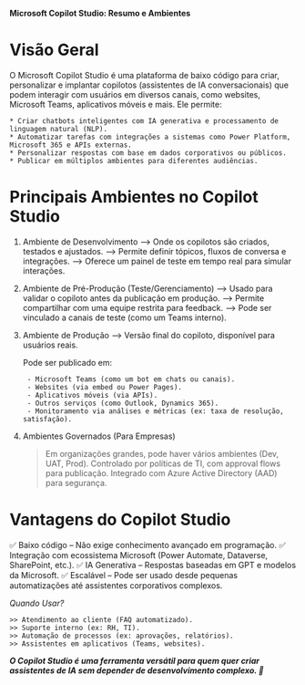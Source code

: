 **Microsoft Copilot Studio: Resumo e Ambientes**

# Visão Geral
O Microsoft Copilot Studio é uma plataforma de baixo código para criar, personalizar e implantar copilotos (assistentes de IA conversacionais) que podem interagir com usuários em diversos canais, como websites, Microsoft Teams, aplicativos móveis e mais. Ele permite:

    * Criar chatbots inteligentes com IA generativa e processamento de linguagem natural (NLP).
    * Automatizar tarefas com integrações a sistemas como Power Platform, Microsoft 365 e APIs externas.
    * Personalizar respostas com base em dados corporativos ou públicos.
    * Publicar em múltiplos ambientes para diferentes audiências.

# Principais Ambientes no Copilot Studio

1. Ambiente de Desenvolvimento
    --> Onde os copilotos são criados, testados e ajustados.
    --> Permite definir tópicos, fluxos de conversa e integrações.
    --> Oferece um painel de teste em tempo real para simular interações.

2. Ambiente de Pré-Produção (Teste/Gerenciamento)
    --> Usado para validar o copiloto antes da publicação em produção.
    --> Permite compartilhar com uma equipe restrita para feedback.
    --> Pode ser vinculado a canais de teste (como um Teams interno).

3. Ambiente de Produção
    --> Versão final do copiloto, disponível para usuários reais.

    Pode ser publicado em:

        - Microsoft Teams (como um bot em chats ou canais).
        - Websites (via embed ou Power Pages).
        - Aplicativos móveis (via APIs).
        - Outros serviços (como Outlook, Dynamics 365).
        - Monitoramento via análises e métricas (ex: taxa de resolução, satisfação).

4. Ambientes Governados (Para Empresas)
    > Em organizações grandes, pode haver vários ambientes (Dev, UAT, Prod).
    > Controlado por políticas de TI, com approval flows para publicação.
    > Integrado com Azure Active Directory (AAD) para segurança.

# **Vantagens do Copilot Studio**

✅ Baixo código – Não exige conhecimento avançado em programação.
✅ Integração com ecossistema Microsoft (Power Automate, Dataverse, SharePoint, etc.).
✅ IA Generativa – Respostas baseadas em GPT e modelos da Microsoft.
✅ Escalável – Pode ser usado desde pequenas automatizações até assistentes corporativos complexos.

*Quando Usar?*

    >> Atendimento ao cliente (FAQ automatizado).
    >> Suporte interno (ex: RH, TI).
    >> Automação de processos (ex: aprovações, relatórios).
    >> Assistentes em aplicativos (Teams, websites).

***O Copilot Studio é uma ferramenta versátil para quem quer criar assistentes de IA sem depender de desenvolvimento complexo. 🚀***
